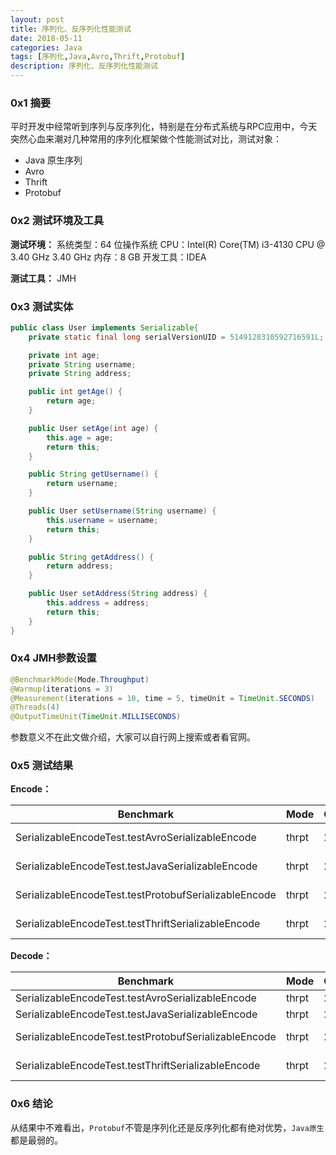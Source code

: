 ```yaml
---
layout: post
title: 序列化、反序列化性能测试
date: 2018-05-11
categories: Java
tags: [序列化,Java,Avro,Thrift,Protobuf]
description: 序列化、反序列化性能测试
---
```


### 0x1 摘要
平时开发中经常听到序列与反序列化，特别是在分布式系统与RPC应用中，今天突然心血来潮对几种常用的序列化框架做个性能测试对比，测试对象：
* Java 原生序列
* Avro
* Thrift
* Protobuf

### 0x2 测试环境及工具
**测试环境：**
系统类型：64 位操作系统
CPU：Intel(R) Core(TM) i3-4130 CPU @ 3.40 GHz 3.40 GHz
内存：8 GB
开发工具：IDEA

**测试工具：**
JMH

### 0x3 测试实体
```java
public class User implements Serializable{
    private static final long serialVersionUID = 5149128310592716591L;

    private int age;
    private String username;
    private String address;

    public int getAge() {
        return age;
    }

    public User setAge(int age) {
        this.age = age;
        return this;
    }

    public String getUsername() {
        return username;
    }

    public User setUsername(String username) {
        this.username = username;
        return this;
    }

    public String getAddress() {
        return address;
    }

    public User setAddress(String address) {
        this.address = address;
        return this;
    }
}
```

### 0x4 JMH参数设置
```java
@BenchmarkMode(Mode.Throughput)
@Warmup(iterations = 3)
@Measurement(iterations = 10, time = 5, timeUnit = TimeUnit.SECONDS)
@Threads(4)
@OutputTimeUnit(TimeUnit.MILLISECONDS)
```
参数意义不在此文做介绍，大家可以自行网上搜索或者看官网。

### 0x5 测试结果
**Encode：**

| Benchmark | Mode | Cnt | Score | Erorr | Units |
|--|--|--|--:|--:|--|
|SerializableEncodeTest.testAvroSerializableEncode|thrpt|20|2881.398 ±|27.619|ops/ms|
|SerializableEncodeTest.testJavaSerializableEncode|thrpt|20|1708.157 ±|122.516|ops/ms|
|SerializableEncodeTest.testProtobufSerializableEncode|thrpt|20|10349.962 ±|215.994|ops/ms|
|SerializableEncodeTest.testThriftSerializableEncode|thrpt|20|5292.191 ±|49.890|ops/ms|

**Decode：**

| Benchmark | Mode | Cnt | Score | Erorr | Units |
|--|--|--|--:|--:|--|
|SerializableEncodeTest.testAvroSerializableEncode|thrpt|20|931.167 ±|13.185|ops/ms|
|SerializableEncodeTest.testJavaSerializableEncode|thrpt|20|521.145 ±|6.993|ops/ms|
|SerializableEncodeTest.testProtobufSerializableEncode|thrpt|20|25335.295 ±|564.496|ops/ms|
|SerializableEncodeTest.testThriftSerializableEncode|thrpt|20|5239.726 ±|75.048|ops/ms|

### 0x6 结论
从结果中不难看出，`Protobuf`不管是序列化还是反序列化都有绝对优势，`Java原生`都是最弱的。
